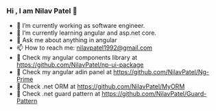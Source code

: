 ### Hi , I am Nilav Patel 👋

- 🔭 I’m currently working as software engineer.
- 🌱 I’m currently learning angular and asp.net core.
- 💬 Ask me about anything in angular
- 📫 How to reach me: nilavpatel1992@gmail.com
- :closed_book: Check my angular components library at https://github.com/NilavPatel/np-ui-package
- :green_book: Check my angular adin panel at https://github.com/NilavPatel/Ng-Prime
- :orange_book: Check .net ORM at https://github.com/NilavPatel/MyORM
- :blue_book: Check .net guard pattern at https://github.com/NilavPatel/Guard-Pattern
